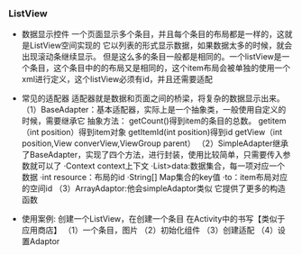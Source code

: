### ListView
- 数据显示控件
    一个页面显示多个条目，并且每个条目的布局都是一样的，这就是ListView空间实现的
    它以列表的形式显示数据，如果数据太多的时候，就会出现滚动条继续显示。
    但是这么多的条目一般都是相同的。一个listView是一个条目，这个条目中的<item>的布局又是相同的，这个item布局会被单独的使用一个xml进行定义，这个listView必须有id，并且还需要适配

- 常见的适配器
    适配器就是数据和页面之间的桥梁，将复杂的数据显示出来。
    （1）BaseAdapter：基本适配器，实际上是一个抽象类，一般使用自定义的时候，需要继承它
        抽象方法：
            getCount()得到item的条目的总数。
            getitem（int position）得到item对象
            getItemId(int position)得到id
            getView（int position,View converView,ViewGroup parent）
    （2）SimpleAdapter继承了BaseAdapter，实现了四个方法，进行封装，使用比较简单，只需要传入参数就可以了
        ·Context context上下文
        ·List<? extends Map<String,?>>data:数据集合，每一项对应一个数据
        ·int resource：布局的id
        ·String[] Map集合的key值
        ·to：item布局对应的空间id
    （3）ArrayAdaptor:他会simpleAdaptor类似
        它提供了更多的构造函数

- 使用案例:
    创建一个ListView，在创建一个条目
    在Activity中的书写【类似于应用商店】
        （1）一个条目，图片
        （2）初始化组件
        （3）创建适配
        （4）设置Adaptor

